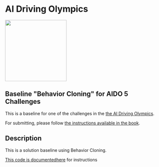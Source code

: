<!-- do not modify - autogenerated -->

# AI Driving Olympics

<a href="http://aido.duckietown.org"><img width="200" src="https://www.duckietown.org/wp-content/uploads/2018/12/AIDO_no_text-e1544555660271.png"/></a>

## Baseline "Behavior Cloning" for AIDO 5 Challenges

This is a baseline for one of the challenges in the [the AI Driving Olympics](http://aido.duckietown.org/).

For submitting, please follow [the instructions available in the book][book].

[book]: http://docs.duckietown.org/daffy/AIDO/out/

## Description

This is a solution baseline using Behavior Cloning.

[This code is documentedhere](http://docs.duckietown.org/daffy/AIDO/out/embodied_bc.html) for instructions
